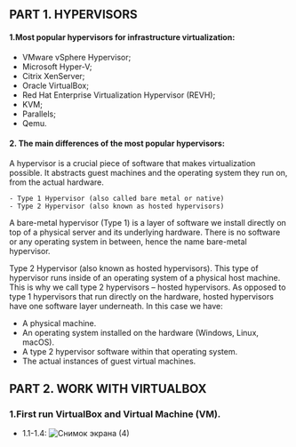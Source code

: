 ## PART 1. HYPERVISORS
#### 1.Most popular hypervisors for infrastructure virtualization:
- VMware vSphere Hypervisor;
- Microsoft Hyper-V;
- Citrix XenServer;
- Oracle VirtualBox;
- Red Hat Enterprise Virtualization Hypervisor (REVH);
- KVM;
- Parallels;
- Qemu.

#### 2. The main differences of the most popular hypervisors:
  A hypervisor is a crucial piece of software that makes virtualization possible. It abstracts guest machines and the operating system they run on, from the actual hardware.
```  
- Type 1 Hypervisor (also called bare metal or native)
- Type 2 Hypervisor (also known as hosted hypervisors)

```
A bare-metal hypervisor (Type 1) is a layer of software we install directly on top of a physical server and its underlying hardware. There is no software or any operating system in between, hence the name bare-metal hypervisor.

Type 2 Hypervisor (also known as hosted hypervisors). This type of hypervisor runs inside of an operating system of a physical host machine.
This is why we call type 2 hypervisors – hosted hypervisors. As opposed to type 1 hypervisors that run directly on the hardware, hosted hypervisors have one software layer underneath. In this case we have:

- A physical machine.
- An operating system installed on the hardware (Windows, Linux, macOS).
- A type 2 hypervisor software within that operating system.
- The actual instances of guest virtual machines.

## PART 2. WORK WITH VIRTUALBOX
### 1.First run VirtualBox and Virtual Machine (VM).
- 1.1-1.4: 
![Снимок экрана (4)](https://user-images.githubusercontent.com/53264992/154538937-8f8e5bd4-ae07-4f22-bee9-ae8a777274ac.png)

